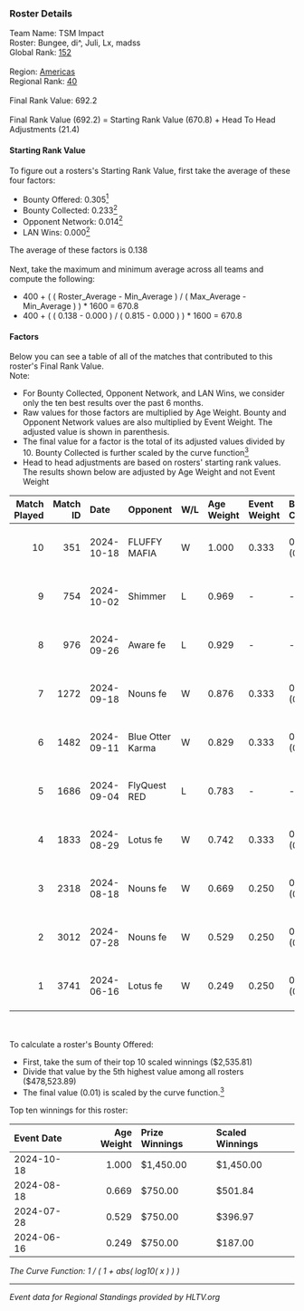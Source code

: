 ### Roster Details<br />
Team Name: TSM Impact<br />
Roster: Bungee, di^, Juli, Lx, madss<br />
Global Rank: [152](../../standings_global_2024_11_06.md)<br />
<br />
Region: [Americas]( ../../standings_americas_2024_11_06.md)<br />
Regional Rank: [40]( ../../standings_americas_2024_11_06.md)<br />
<br />
Final Rank Value:  692.2<br />
<br />
Final Rank Value (692.2) = Starting Rank Value (670.8) + Head To Head Adjustments (21.4)<br />

#### Starting Rank Value<br />
To figure out a rosters's Starting Rank Value, first take the average of these four factors:<br />
- Bounty Offered: 0.305[<sup>1</sup>](#table2)
- Bounty Collected: 0.233[<sup>2</sup>](#table1)
- Opponent Network: 0.014[<sup>2</sup>](#table1)
- LAN Wins: 0.000[<sup>2</sup>](#table1)

The average of these factors is 0.138<br />
<br />
Next, take the maximum and minimum average across all teams and compute the following:<br />
- 400 + ( ( Roster_Average - Min_Average ) / ( Max_Average - Min_Average ) ) * 1600 = 670.8
- 400 + ( ( 0.138 - 0.000 ) / ( 0.815 - 0.000 ) ) * 1600 = 670.8


#### Factors<br />
Below you can see a table of all of the matches that contributed to this roster's Final Rank Value.<br />
Note:<br />

- For Bounty Collected, Opponent Network, and LAN Wins, we consider only the ten best results over the past 6 months.
- Raw values for those factors are multiplied by Age Weight. Bounty and Opponent Network values are also multiplied by Event Weight. The adjusted value is shown in parenthesis.
- The final value for a factor is the total of its adjusted values divided by 10. Bounty Collected is further scaled by the curve function[<sup>3</sup>](#curveFunction)
- Head to head adjustments are based on rosters' starting rank values. The results shown below are adjusted by Age Weight and not Event Weight
<span id="table1"></span><br />


| Match Played | Match ID | Date       | Opponent         | W/L | Age Weight | Event Weight | Bounty Collected | Opponent Network | LAN Wins  | H2H Adj. | Roster                           |
| -: | -: | :- | :- | :- | :- | :- | :- | :- | :- | -: | :- |
|           10 |      351 | 2024-10-18 | FLUFFY MAFIA     | W   | 1.000      | 0.333        | 0.004 (0.001)    | 0.162 (0.054)    | 0 (0.000) |    16.55 | Bungee, di^, Juli, Lx, madss     |
|            9 |      754 | 2024-10-02 | Shimmer          | L   | 0.969      | -            | -                | -                | -         |   -14.98 | Bungee, di^, Juli, Lx, madss     |
|            8 |      976 | 2024-09-26 | Aware fe         | L   | 0.929      | -            | -                | -                | -         |   -18.70 | Bungee, di^, Juli, Lx, madss     |
|            7 |     1272 | 2024-09-18 | Nouns fe         | W   | 0.876      | 0.333        | 0.004 (0.001)    | 0.100 (0.029)    | 0 (0.000) |    10.37 | Bungee, di^, Juli, Lx, madss     |
|            6 |     1482 | 2024-09-11 | Blue Otter Karma | W   | 0.829      | 0.333        | 0.003 (0.001)    | 0.061 (0.017)    | 0 (0.000) |    10.92 | empathy, Juli, Lx, madss, phoebe |
|            5 |     1686 | 2024-09-04 | FlyQuest RED     | L   | 0.783      | -            | -                | -                | -         |   -12.28 | empathy, Juli, Lx, madss, phoebe |
|            4 |     1833 | 2024-08-29 | Lotus fe         | W   | 0.742      | 0.333        | 0.003 (0.001)    | 0.031 (0.008)    | 0 (0.000) |     9.42 | empathy, Juli, Lx, madss, phoebe |
|            3 |     2318 | 2024-08-18 | Nouns fe         | W   | 0.669      | 0.250        | 0.004 (0.001)    | 0.100 (0.017)    | 0 (0.000) |     9.03 | empathy, Juli, Lx, madss, phoebe |
|            2 |     3012 | 2024-07-28 | Nouns fe         | W   | 0.529      | 0.250        | 0.004 (0.000)    | 0.100 (0.013)    | 0 (0.000) |     7.54 | empathy, Juli, Lx, madss, phoebe |
|            1 |     3741 | 2024-06-16 | Lotus fe         | W   | 0.249      | 0.250        | 0.003 (0.000)    | 0.031 (0.002)    | 0 (0.000) |     3.48 | abby, empathy, Juli, Lx, madss   |

<br />
<span id="table2"></span><br />
To calculate a roster's Bounty Offered:<br />

- First, take the sum of their top 10 scaled winnings ($2,535.81)
- Divide that value by the 5th highest value among all rosters ($478,523.89)
- The final value (0.01) is scaled by the curve function.[<sup>3</sup>](#curveFunction)

Top ten winnings for this roster:<br />

| Event Date | Age Weight | Prize Winnings | Scaled Winnings |
| :- | -: | :- | :- |
| 2024-10-18 |      1.000 | $1,450.00      | $1,450.00       |
| 2024-08-18 |      0.669 | $750.00        | $501.84         |
| 2024-07-28 |      0.529 | $750.00        | $396.97         |
| 2024-06-16 |      0.249 | $750.00        | $187.00         |


<span id="curveFunction"></span>_The Curve Function: 1 / ( 1 + abs( log10( x ) ) )_<br />

---
_Event data for Regional Standings provided by HLTV.org_<br />
